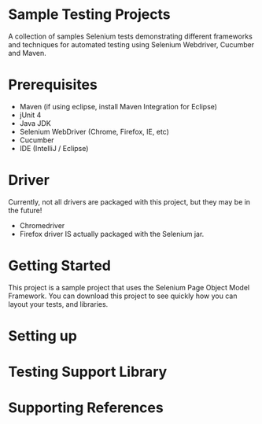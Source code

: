 # Sample Testing Projects 
A collection of samples Selenium tests demonstrating different frameworks and techniques for automated testing using Selenium Webdriver, Cucumber and Maven.

# Prerequisites

- Maven (if using eclipse, install Maven Integration for Eclipse)
- jUnit 4
- Java JDK
- Selenium WebDriver (Chrome, Firefox, IE, etc)
- Cucumber
- IDE (IntelliJ / Eclipse)

# Driver
Currently, not all drivers are packaged with this project, but they may be in the future!

- Chromedriver 
- Firefox driver IS actually packaged with the Selenium jar.

# Getting Started

This project is a sample project that uses the Selenium Page Object Model Framework. You can download this project to see quickly how you can layout your tests, and libraries.

# Setting up

# Testing Support Library

# Supporting References


